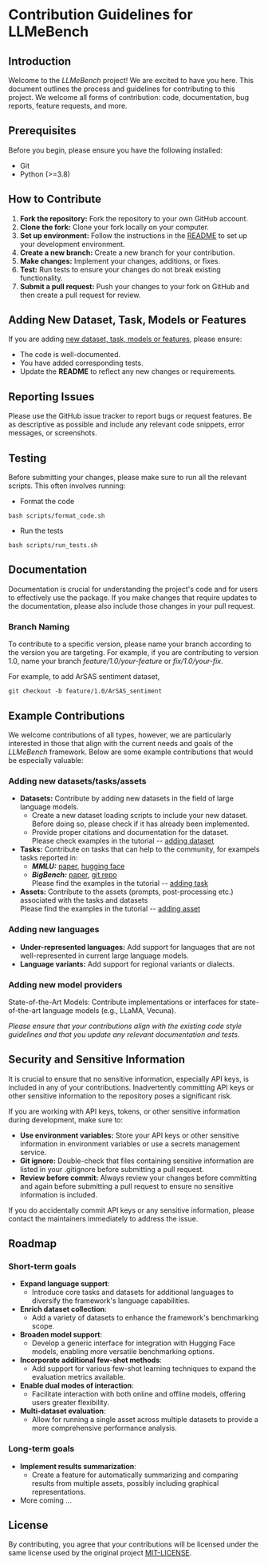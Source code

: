 # Contribution Guidelines for **LLMeBench**

## Introduction
Welcome to the _LLMeBench_ project! We are excited to have you here. This document outlines the process and guidelines for contributing to this project. We welcome all forms of contribution: code, documentation, bug reports, feature requests, and more.

## Prerequisites
Before you begin, please ensure you have the following installed:

- Git
- Python (>=3.8)


## How to Contribute
1. **Fork the repository:** Fork the repository to your own GitHub account.
2. **Clone the fork:** Clone your fork locally on your computer.
3. **Set up environment:** Follow the instructions in the [README](https://github.com/qcri/LLMeBench#installation) to set up your development environment.
4. **Create a new branch:** Create a new branch for your contribution.
5. **Make changes:** Implement your changes, additions, or fixes.
6. **Test:** Run tests to ensure your changes do not break existing functionality.
7. **Submit a pull request:** Push your changes to your fork on GitHub and then create a pull request for review.


## Adding New Dataset, Task, Models or Features
If you are adding [new dataset, task, models or features](docs/tutorials), please ensure:

- The code is well-documented.
- You have added corresponding tests.
- Update the **README** to reflect any new changes or requirements.

## Reporting Issues
Please use the GitHub issue tracker to report bugs or request features. Be as descriptive as possible and include any relevant code snippets, error messages, or screenshots.

## Testing
Before submitting your changes, please make sure to run all the relevant scripts. This often involves running:

- Format the code
```
bash scripts/format_code.sh
```
- Run the tests
```
bash scripts/run_tests.sh
```



## Documentation
Documentation is crucial for understanding the project's code and for users to effectively use the package. If you make changes that require updates to the documentation, please also include those changes in your pull request.


### Branch Naming
To contribute to a specific version, please name your branch according to the version you are targeting. For example, if you are contributing to version 1.0, name your branch _feature/1.0/your-feature_ or _fix/1.0/your-fix_.

For example, to add ArSAS sentiment dataset,
```
git checkout -b feature/1.0/ArSAS_sentiment
```


## Example Contributions
We welcome contributions of all types, however, we are particularly interested in those that align with the current needs and goals of the _LLMeBench_ framework. Below are some example contributions that would be especially valuable:

### Adding new datasets/tasks/assets
- **Datasets:** Contribute by adding new datasets in the field of large language models.
  - Create a new dataset loading scripts to include your new dataset. Before doing so, please check if it has already been implemented.
  - Provide proper citations and documentation for the dataset.<br/>
  Please check examples in the tutorial -- [adding dataset](docs/tutorials/adding_dataset.md)
- **Tasks:** Contribute on tasks that can help to the community, for exampels tasks reported in:
  - ***MMLU:*** [paper](https://arxiv.org/pdf/2009.03300.pdf), [hugging face](https://huggingface.co/datasets/cais/mmlu)  
  - ***BigBench:*** [paper](https://arxiv.org/abs/2206.04615), [git repo](https://github.com/google/BIG-bench)<br/>
  Please find the examples in the tutorial -- [adding task](docs/tutorials/adding_task.md)
- **Assets:** Contribute to the assets (prompts, post-processing etc.) associated with the tasks and datasets<br/>
Please find the examples in the tutorial -- [adding asset](docs/tutorials/adding_asset.md)



### Adding new languages
- **Under-represented languages:** Add support for languages that are not well-represented in current large language models.
- **Language variants:** Add support for regional variants or dialects.


### Adding new model providers
State-of-the-Art Models: Contribute implementations or interfaces for state-of-the-art language models (e.g., LLaMA, Vecuna).


_Please ensure that your contributions align with the existing code style guidelines and that you update any relevant documentation and tests._

## Security and Sensitive Information
It is crucial to ensure that no sensitive information, especially API keys, is included in any of your contributions. Inadvertently committing API keys or other sensitive information to the repository poses a significant risk.

If you are working with API keys, tokens, or other sensitive information during development, make sure to:

- **Use environment variables:** Store your API keys or other sensitive information in environment variables or use a secrets management service.
- **Git ignore:** Double-check that files containing sensitive information are listed in your .gitignore before submitting a pull request.
- **Review before commit:** Always review your changes before committing and again before submitting a pull request to ensure no sensitive information is included.

If you do accidentally commit API keys or any sensitive information, please contact the maintainers immediately to address the issue.



## Roadmap

### Short-term goals
- **Expand language support**:
  - Introduce core tasks and datasets for additional languages to diversify the framework's language capabilities.
- **Enrich dataset collection**:
  - Add a variety of datasets to enhance the framework's benchmarking scope.
- **Broaden model support**:
  - Develop a generic interface for integration with Hugging Face models, enabling more versatile benchmarking options.
- **Incorporate additional few-shot methods**:
  - Add support for various few-shot learning techniques to expand the evaluation metrics available.
- **Enable dual modes of interaction**:
  - Facilitate interaction with both online and offline models, offering users greater flexibility.
- **Multi-dataset evaluation**:
  - Allow for running a single asset across multiple datasets to provide a more comprehensive performance analysis.


### Long-term goals
- **Implement results summarization**:
  - Create a feature for automatically summarizing and comparing results from multiple assets, possibly including graphical representations.
- More coming ...


## License
By contributing, you agree that your contributions will be licensed under the same license used by the original project [MIT-LICENSE](https://github.com/git/git-scm.com/blob/main/MIT-LICENSE.txt).
